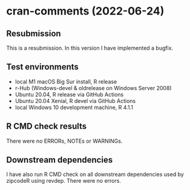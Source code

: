 # cran-comments (2022-06-24)

## Resubmission
This is a resubmission. In this version I have implemented a bugfix.

## Test environments
* local M1 macOS Big Sur install, R release
* r-Hub (Windows-devel & oldrelease on Windows Server 2008)
* Ubuntu 20.04, R release via GitHub Actions
* Ubuntu 20.04 Xenial, R devel via GitHub Actions
* local Windows 10 development machine, R 4.1.1

## R CMD check results
There were no ERRORs, NOTEs or WARNINGs. 

## Downstream dependencies
I have also run R CMD check on all downstream dependencies used by zipcodeR using revdep. There were no errors.
